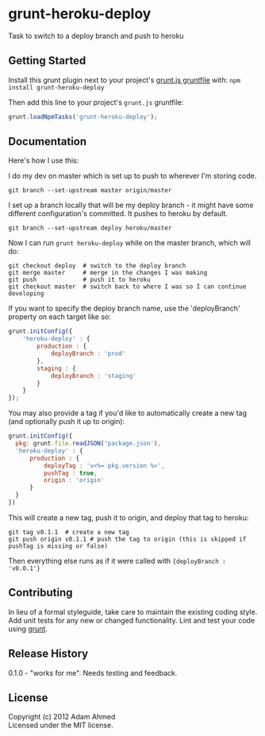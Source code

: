 # grunt-heroku-deploy

Task to switch to a deploy branch and push to heroku

## Getting Started
Install this grunt plugin next to your project's [grunt.js gruntfile][getting_started] with: `npm install grunt-heroku-deploy`

Then add this line to your project's `grunt.js` gruntfile:

```javascript
grunt.loadNpmTasks('grunt-heroku-deploy');
```

[grunt]: https://github.com/cowboy/grunt
[getting_started]: https://github.com/cowboy/grunt/blob/master/docs/getting_started.md

## Documentation

Here's how I use this:

I do my dev on master which is set up to push to wherever I'm storing code.

    git branch --set-upstream master origin/master

I set up a branch locally that will be my deploy branch - it might have some different configuration's committed. It pushes to heroku by default.

    git branch --set-upstream deploy heroku/master

Now I can run `grunt heroku-deploy` while on the master branch, which will do:

    git checkout deploy  # switch to the deploy branch
    git merge master     # merge in the changes I was making
    git push             # push it to heroku
    git checkout master  # switch back to where I was so I can continue developing

If you want to specify the deploy branch name, use the 'deployBranch' property on each target like so:
```javascript
grunt.initConfig({
	'heroku-deploy' : {
        production : {
            deployBranch : 'prod'
        },
        staging : {
            deployBranch : 'staging'
        }
    }
});
```

You may also provide a tag if you'd like to automatically create a new tag (and optionally push it up to origin):

```javascript
grunt.initConfig({
  pkg: grunt.file.readJSON('package.json'),
  'heroku-deploy' : {
      production : {
          deployTag : 'v<%= pkg.version %>',
          pushTag : true,
          origin : 'origin'
      }
  }
})
```
This will create a new tag, push it to origin, and deploy that tag to heroku:

    git tag v0.1.1  # create a new tag
    git push origin v0.1.1 # push the tag to origin (this is skipped if pushTag is missing or false)

Then everything else runs as if it were called with `{deployBranch : 'v0.0.1'}`

## Contributing
In lieu of a formal styleguide, take care to maintain the existing coding style. Add unit tests for any new or changed functionality. Lint and test your code using [grunt][grunt].

## Release History
0.1.0 - "works for me".  Needs testing and feedback.

## License
Copyright (c) 2012 Adam Ahmed  
Licensed under the MIT license.
